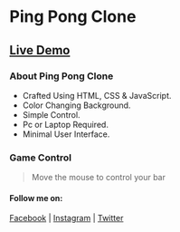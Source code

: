 # Ping Pong Clone
## [Live Demo](https://mahin-codes.github.io/ping-pong/)
### About Ping Pong Clone
- Crafted Using HTML, CSS & JavaScript.
- Color Changing Background.
- Simple Control.
- Pc or Laptop Required.
- Minimal User Interface.
### Game Control
> Move the mouse to control your bar

#### Follow me on:
[Facebook](https://www.facebook.com/md.mussanna.bin.sharif) | [Instagram](https://www.instagram.com/md_mussanna_bin_sharif) | [Twitter](https://twitter.com/mahin_tweets)

